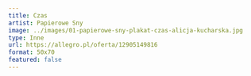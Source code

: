 ```yaml
---
title: Czas
artist: Papierowe Sny
image: ../images/01-papierowe-sny-plakat-czas-alicja-kucharska.jpg
type: Inne
url: https://allegro.pl/oferta/12905149816
format: 50x70
featured: false
---
```

